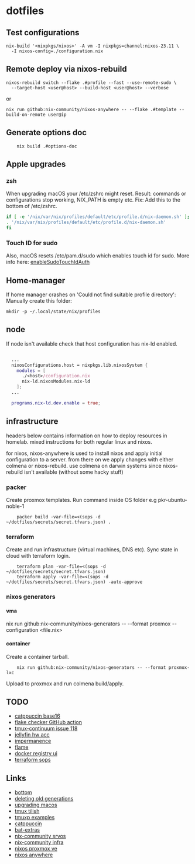 # dotfiles

## Test configurations

```console
nix-build '<nixpkgs/nixos>' -A vm -I nixpkgs=channel:nixos-23.11 \
  -I nixos-config=./configuration.nix
```

## Remote deploy via nixos-rebuild

```console
nixos-rebuild switch --flake .#profile --fast --use-remote-sudo \
  --target-host <user@host> --build-host <user@host> --verbose
```

or

```console
nix run github:nix-community/nixos-anywhere -- --flake .#template --build-on-remote user@ip
```

## Generate options doc

```console
    nix build .#options-doc
```

## Apple upgrades

### zsh

When upgrading macOS your /etc/zshrc might reset.
Result: commands or configurations stop working, NIX_PATH is empty etc.
Fix: Add this to the bottom of /etc/zshrc.

```zsh
if [ -e '/nix/var/nix/profiles/default/etc/profile.d/nix-daemon.sh' ]; then
. '/nix/var/nix/profiles/default/etc/profile.d/nix-daemon.sh'
fi

```

### Touch ID for sudo

Also, macOS resets /etc/pam.d/sudo which enables touch id for sudo.
More info here: [enableSudoTouchIdAuth](https://daiderd.com/nix-darwin/manual/index.html#opt-security.pam.enableSudoTouchIdAuth)

## Home-manager

If home manager crashes on 'Could not find suitable profile directory':
Manually create this folder:

```console
mkdir -p ~/.local/state/nix/profiles
```

## node

If node isn't available check that host configuration has nix-ld enabled.

```nix

  ...
  nixosConfigurations.host = nixpkgs.lib.nixosSystem {
    modules = [
      ./<host>/configuration.nix
      nix-ld.nixosModules.nix-ld
    ];
  ...

  programs.nix-ld.dev.enable = true;
```

## infrastructure

headers below contains information on how to deploy resources in homelab.
mixed instructions for both regular linux and nixos.

for nixos, nixos-anywhere is used to install nixos and apply initial configuration to a server.
from there on we apply changes with either colmena or nixos-rebuild.
use colmena on darwin systems since nixos-rebuild isn't available (without some hacky stuff)

### packer

Create proxmox templates. Run command inside OS folder e.g pkr-ubuntu-noble-1

```console
    packer build -var-file=<(sops -d ~/dotfiles/secrets/secret.tfvars.json) .
```

### terraform

Create and run infrastructure (virtual machines, DNS etc).
Sync state in cloud with terraform login.

```console
    terraform plan -var-file=<(sops -d ~/dotfiles/secrets/secret.tfvars.json)
    terraform apply -var-file=<(sops -d ~/dotfiles/secrets/secret.tfvars.json) -auto-approve
```

### nixos generators

#### vma

nix run github:nix-community/nixos-generators -- --format proxmox --configuration <file.nix>

#### container

Create a container tarball.

```console
    nix run github:nix-community/nixos-generators -- --format proxmox-lxc
```

Upload to proxmox and run colmena build/apply.

## TODO

- [catppuccin base16](https://github.com/catppuccin/base16)
- [flake checker GitHub action](https://determinate.systems/posts/flake-checker)
- [tmux-continuum issue 118](https://github.com/tmux-plugins/tmux-continuum/issues/118)
- [jellyfin hw acc](https://nixos.wiki/wiki/Jellyfin)
- [impermanence](https://nixos.wiki/wiki/Impermanence)
- [flame](https://github.com/pawelmalak/flame)
- [docker registry ui](https://github.com/Joxit/docker-registry-ui)
- [terraform sops](https://github.com/carlpett/terraform-provider-sops)

## Links

- [bottom](https://github.com/ClementTsang/bottom)
- [deleting old generations](https://github.com/LnL7/nix-darwin/wiki/Deleting-old-generations)
- [upgrading macos](https://github.com/LnL7/nix-darwin/wiki/Upgrading-macOS)
- [tmux tilish](https://github.com/jabirali/tmux-tilish)
- [tmuxp examples](https://tmuxp.git-pull.com/configuration/examples.html)
- [catppuccin](https://github.com/catppuccin/catppuccin)
- [bat-extras](https://github.com/eth-p/bat-extras/tree/master)
- [nix-community srvos](https://github.com/nix-community/srvos)
- [nix-community infra](https://github.com/nix-community/infra)
- [nixos proxmox ve](https://nixos.wiki/wiki/Proxmox_Virtual_Environment)
- [nixos anywhere](https://github.com/nix-community/nixos-anywhere)
